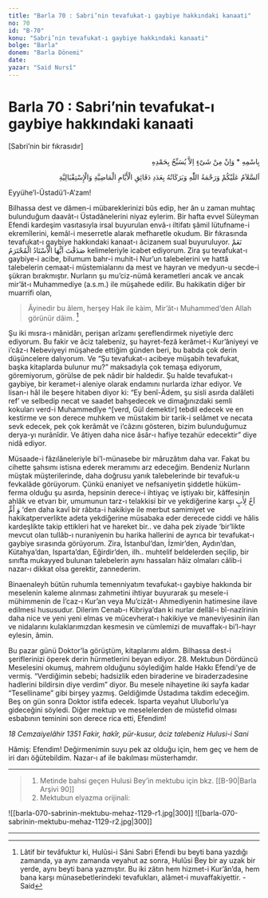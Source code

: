 ```yaml
---
title: "Barla 70 : Sabri’nin tevafukat-ı gaybiye hakkındaki kanaati"
no: 70
id: "B-70"
konu: "Sabri’nin tevafukat-ı gaybiye hakkındaki kanaati"
bolge: "Barla"
donem: "Barla Dönemi"
date: 
yazar: "Said Nursî"
---
```


# Barla 70 : Sabri’nin tevafukat-ı gaybiye hakkındaki kanaati

<p class="takdim">[Sabri’nin bir fıkrasıdır]</p>

<p class="arabic" dir="rtl" title="Meal: “O’nun adıyla” * “Hiçbir şey yoktur ki O'nu hamd ile tesbih etmesin” [İsrâ Suresi, 17:44]">بِاسْمِهِ * وَاِنْ مِنْ شَىْءٍ اِلاَّ يُسَبِّحُ بِحَمْدِهِ</p>

<p class="arabic" dir="rtl" title="Meal: “Geçmiş ve gelecek günlerin dakikaları adedince, Allah’ın selâmı, rahmeti ve bereketleri, üzerinize olsun.”">اَلسَّلاَمُ عَلَيْكُمْ وَرَحْمَةُ اللّٰهِ وَبَرَكَاتُهُ بِعَدَدِ دَقَائِقِ الْأَيَّامِ الْمَاضِيَّةِ وَالْإِسْتِقْبَالِيَّةِ</p>

Eyyühe’l-Üstadü’l-A’zam!

Bilhassa dest ve dâmen-i mübareklerinizi bûs edip, her ân u zaman muhtaç bulunduğum daavât-ı Üstadânelerini niyaz eylerim. Bir hafta evvel Süleyman Efendi kardeşim vasıtasıyla irsal buyurulan envâ-ı iltifatı şâmil lütufname-i ekremîlerini, kemâl-i meserretle alarak mefharetle okudum. Bir fıkrasında tevafukat-ı gaybiye hakkındaki kanaat-ı âcizanem sual buyuruluyor. <span class="arabic" dir="rtl" title="Meal: “Evet, ey muhterem Üstad! Doğru söyledin.”">نَعَمْ صَدَقْتَ اَيُّهَا الْاُسْتَادُ الْمُحْتَرَمُ</span> kelimeleriyle icabet ediyorum. Zira şu tevafukat-ı gaybiye-i acibe, bilumum bahr-i muhit-i Nur’un talebelerini ve hattâ talebelerin cemaat-i müstemialarını da mest ve hayran ve medyun-u secde-i şükran bırakmıştır. Nurların şu mu’ciz-nümâ kerametleri ancak ve ancak mir’ât-ı Muhammediye (a.s.m.) ile müşahede edilir. Bu hakikatin diğer bir muarrifi olan,

> Âyinedir bu âlem, herşey Hak ile kàim,
> Mir’ât-ı Muhammed’den Allah görünür dâim. [^1]

Şu iki mısra-ı mânidârı, perişan arîzamı şereflendirmek niyetiyle derc ediyorum. Bu fakir ve âciz talebeniz, şu hayret-fezâ kerâmet-i Kur’âniyeyi ve i’câz-ı Nebeviyeyi müşahede ettiğim günden beri, bu babda çok derin düşüncelere dalıyorum. Ve “Şu tevafukat-ı acibeye müşabih tevafukat, başka kitaplarda bulunur mu?” maksadıyla çok temaşa ediyorum, göremiyorum, görülse de pek nâdir bir haldedir. Şu halde tevafukat-ı gaybiye, bir keramet-i aleniye olarak endamını nurlarda izhar ediyor. Ve lisan-ı hâl ile beşere hitaben diyor ki: “Ey benî-Âdem, şu sisli asırda dalâleti ref’ ve selbedip necat ve saadet bahşedecek ve dimağınızdaki semli kokuları verd-i Muhammedîye ^[verd, Gül demektir] tebdil edecek ve en kestirme ve son derece muhkem ve müstakim bir tarik-i selâmet ve necata sevk edecek, pek çok kerâmât ve i’câzını gösteren, bizim bulunduğumuz derya-yı nurânîdir. Ve âtiyen daha nice âsâr-ı hafiye tezahür edecektir” diye nidâ ediyor.

Müsaade-i fâzılâneleriyle bi’l-münasebe bir mâruzâtım daha var. Fakat bu cihette şahsımı istisna ederek meramımı arz edeceğim. Bendeniz Nurların müştak müşterilerinde, daha doğrusu yanık talebelerinde bir tevafuk-u fevkalâde görüyorum. Çünkü enaniyet ve nefsaniyetin şiddetle hüküm-ferma olduğu şu asırda, hepsinin derece-i ihtiyaç ve iştiyakı bir, kâffesinin ahlâk ve etvarı bir, umumunun tarz-ı telakkisi bir ve yekdiğerine karşı <span class="arabic" dir="rtl" title="Meal: “Hem baba, hem de anne tarafından kardeş.”">اَخٌ لِأَبٍ وَ اُمٍّ</span> ‘den daha kavî bir râbıta-i hakikiye ile merbut samimiyet ve hakikatperverlikte adeta yekdiğerine müsabaka eder derecede ciddi ve hâlis kardeşlikte takip ettikleri hat ve hareket bir.. ve daha pek ziyade ‘bir’likte mevcut olan tullâb-ı nuraniyenin bu harika hallerini de ayrıca bir tevafukat-ı gaybiye sırasında görüyorum. Zira, İstanbul’dan, İzmir’den, Aydın’dan, Kütahya’dan, Isparta’dan, Eğirdir’den, ilh.. muhtelif beldelerden seçilip, bir sınıfta mukayyed bulunan talebelerin aynı hassaları hâiz olmaları câlib-i nazar-ı dikkat olsa gerektir, zannederim.

Binaenaleyh bütün ruhumla temenniyatım tevafukat-ı gaybiye hakkında bir meselenin kaleme alınması zahmetini ihtiyar buyurarak şu mesele-i mühimmenin de İ’caz-ı Kur’an veya Mu’cizât-ı Ahmediyenin hatimesine ilave edilmesi hususudur. Dilerim Cenab-ı Kibriya’dan ki nurlar dellâl-ı bî-nazîrinin daha nice ve yeni yeni elmas ve mücevherat-ı hakikiye ve maneviyesinin ilan ve nidalarını kulaklarımızdan kesmesin ve cümlemizi de muvaffak-ı bi’l-hayr eylesin, âmin.

Bu pazar günü Doktor’la görüştüm, kitaplarımı aldım. Bilhassa dest-i şeriflerinizi öperek derin hürmetlerini beyan ediyor. 28. Mektubun Dördüncü Meselesini okumuş, mahrem olduğunu söylediğim halde Hakkı Efendi’ye de vermiş. “Verdiğimin sebebi; hadsizlik eden biraderine ve biraderzadesine hadlerini bildirsin diye verdim” diyor. Bu mesele nihayetine iki sayfa kadar “Teselliname” gibi birşey yazmış. Geldiğimde Üstadıma takdim edeceğim. Beş on gün sonra Doktor istifa edecek. Isparta veyahut Uluborlu’ya gideceğini söyledi. Diğer mektup ve meselelerden de müstefid olması esbabının teminini son derece rica etti, Efendim!

*18 Cemzaiyelâhir 1351*
*Fakir, hakîr, pür-kusur, âciz talebeniz*
*Hulusi-i Sani*

Hâmiş: Efendim! Değirmenimin suyu pek az olduğu için, hem geç ve hem de iri darı öğütebildim. Nazar-ı af ile bakılması müsterhamdır.

***

> 1. Metinde bahsi geçen Hulusi Bey’in mektubu için bkz. [[B-90|Barla Arşivi 90]]
> 2. Mektubun elyazma orijinali:
> 
![[barla-070-sabrinin-mektubu-mehaz-1129-r1.jpg|300]]
![[barla-070-sabrinin-mektubu-mehaz-1129-r2.jpg|300]]

***

[^1]: Lâtif bir tevâfuktur ki, Hulûsi-i Sâni Sabri Efendi bu beyti bana yazdığı zamanda, ya aynı zamanda veyahut az sonra, Hulûsi Bey bir ay uzak bir yerde, aynı beyti bana yazmıştır. Bu iki zâtın hem hizmet-i Kur’ân’da, hem bana karşı münasebetlerindeki tevafukları, alâmet-i muvaffakiyettir. - Said
